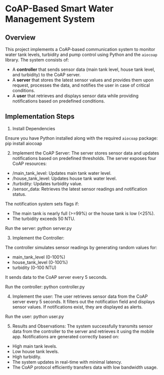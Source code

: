 # CoAP-Based Smart Water Management System

## Overview

This project implements a CoAP-based communication system to monitor water tank levels, turbidity and pump control using Python and the `aiocoap` library. The system consists of:

- A **controller** that sends sensor data (main tank level, house tank level, and turbidity) to the CoAP server.
- A **server** that stores the latest sensor values and provides them upon request, processes the data, and notifies the user in case of critical conditions.
- A **user** that retrieves and displays sensor data while providing notifications based on predefined conditions.

## Implementation Steps

1. Install Dependencies

Ensure you have Python installed along with the required `aiocoap` package: pip install aiocoap


2. Implement the CoAP Server:
The server stores sensor data and updates notifications based on predefined thresholds. The server exposes four CoAP resources:

- /main_tank_level: Updates main tank water level.
- /house_tank_level: Updates house tank water level.
- /turbidity: Updates turbidity value.
- /sensor_data: Retrieves the latest sensor readings and notification status.


The notification system sets flags if:
- The main tank is nearly full (>=99%) or the house tank is low (<25%).
- The turbidity exceeds 50 NTU.

Run the server: python server.py

3. Implement the Controller:
   
The controller simulates sensor readings by generating random values for:
- main_tank_level (0-100%)
- house_tank_level (0-100%)
- turbidity (0-100 NTU)

It sends data to the CoAP server every 5 seconds.

Run the controller: python controller.py

4. Implement the user:
The user retrieves sensor data from the CoAP server every 5 seconds. It filters out the notification field and displays sensor values. If notifications exist, they are displayed as alerts.

Run the user: python user.py

5. Results and Observations:
The system successfully transmits sensor data from the controller to the server and retrieves it using the mobile app.
Notifications are generated correctly based on:
- High main tank levels.
- Low house tank levels.
- High turbidity.
- The system updates in real-time with minimal latency.
- The CoAP protocol efficiently transfers data with low bandwidth usage.

